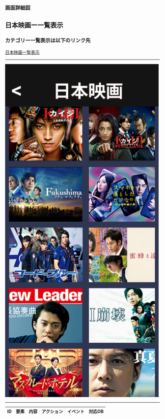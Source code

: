 ### 画面詳細図
## 日本映画ー一覧表示
### カテゴリー一覧表示は以下のリンク先
[日本映画一覧表示](https://www.figma.com/file/aUIBKwBN1BN1f6srbwgCz3/%E4%B8%AD%E6%9D%91%E5%8B%87%E8%BC%9D-s-team-library?node-id=321%3A24)
*****
<img src="../img/kategori_japan.png" width="500">

******

|ID|要素|内容|アクション|イベント|対応OB|
|---|---|---|-----------|-------|------|
